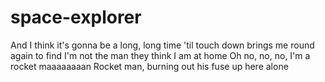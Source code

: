 # space-explorer
And I think it's gonna be a long, long time 'til touch down brings me round again to find I'm not the man they think I am at home
Oh no, no, no, I'm a rocket maaaaaaaan
Rocket man, burning out his fuse up here alone
